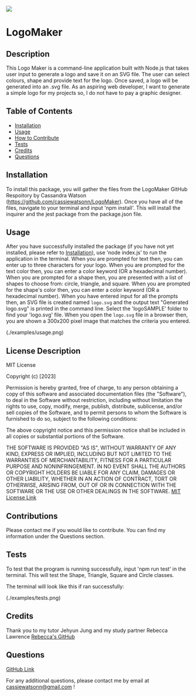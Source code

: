 ![](https://img.shields.io/badge/license-MIT-blue)
  
# LogoMaker

## Description

This Logo Maker is a command-line application built with Node.js that takes user input to generate a logo and save it on an SVG file. The user can select colours, shape and provide text for the logo. Once saved, a logo will be generated into an .svg file. As an aspiring web developer, I want to generate a simple logo for my projects so, I do not have to pay a graphic designer. 

## Table of Contents 

- [Installation](#installation)
- [Usage](#usage)
- [How to Contribute](#contributions)
- [Tests](#tests)
- [Credits](#credits)
- [Questions](#questions)

## Installation 

To install this package, you will gather the files from the LogoMaker GitHub Respoitory by Cassandra Watson (https://github.com/cassiewatsonn/LogoMaker). Once you have all of the files, navigate to your terminal and input 'npm install'. This will install the inquirer and the jest package from the package.json file. 

## Usage 

After you have successfully installed the package (if you have not yet installed, please refer to [Installation](#installation)), use 'node index.js' to run the application in the terminal. When you are prompted for text then, you can enter up to three characters for your logo. When you are prompted for the text color then, you can enter a color keyword (OR a hexadecimal number). When you are prompted for a shape then, you are presented with a list of shapes to choose from: circle, triangle, and square. When you are prompted for the shape's color then, you can enter a color keyword (OR a hexadecimal number). When you have entered input for all the prompts then, an SVG file is created named `logo.svg` and the output text "Generated logo.svg" is printed in the command line. Select the 'logoSAMPLE' folder  to find  your 'logo.svg' file. When you open the `logo.svg` file in a browser then, you are shown a 300x200 pixel image that matches the criteria you entered. 

(./examples/usage.png)

## License Description


MIT License

Copyright (c) [2023]
    
Permission is hereby granted, free of charge, to any person obtaining a copy
of this software and associated documentation files (the "Software"), to deal
in the Software without restriction, including without limitation the rights
to use, copy, modify, merge, publish, distribute, sublicense, and/or sell
copies of the Software, and to permit persons to whom the Software is
furnished to do so, subject to the following conditions:
    
The above copyright notice and this permission notice shall be included in all
copies or substantial portions of the Software.
    
THE SOFTWARE IS PROVIDED "AS IS", WITHOUT WARRANTY OF ANY KIND, EXPRESS OR
IMPLIED, INCLUDING BUT NOT LIMITED TO THE WARRANTIES OF MERCHANTABILITY,
FITNESS FOR A PARTICULAR PURPOSE AND NONINFRINGEMENT. IN NO EVENT SHALL THE
AUTHORS OR COPYRIGHT HOLDERS BE LIABLE FOR ANY CLAIM, DAMAGES OR OTHER
LIABILITY, WHETHER IN AN ACTION OF CONTRACT, TORT OR OTHERWISE, ARISING FROM,
OUT OF OR IN CONNECTION WITH THE SOFTWARE OR THE USE OR OTHER DEALINGS IN THE
SOFTWARE.
[MIT License Link](https://choosealicense.com/licenses/mit)

## Contributions

Please contact me if you would like to contribute. You can find my information under the Questions section. 

## Tests 

To test that the program is running successfully, input 'npm run test' in the terminal. This  will test the Shape, Triangle, Square and Circle classes. 

The terminal will look like this if ran successfully: 

(./examples/tests.png)

## Credits 

Thank you to my tutor Jehyun Jung and my study partner Rebecca Lawrence [Rebecca's GitHub](https://github.com/rkml14)

## Questions 

[GitHub Link](https://github.com/cassiewatsonn)

For any additional questions, please contact me by email at cassiewatsonn@gmail.com !
